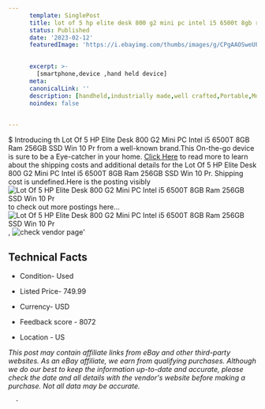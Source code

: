 ```yaml
---
      template: SinglePost
      title: lot of 5 hp elite desk 800 g2 mini pc intel i5 6500t 8gb ram 256gb ssd win 10 pr
      status: Published
      date: '2023-02-12'
      featuredImage: 'https://i.ebayimg.com/thumbs/images/g/CPgAAOSweUFi7Vx6/s-l225.jpg'
       

      excerpt: >-
        [smartphone,device ,hand held device]
      meta:
      canonicalLink: ''
      description: [handheld,industrially made,well crafted,Portable,Mobile,Compact,Convenient,Lightweight,Maneuverable,Man-portable,Miniature,Carriable,Hand-held,Light,Holdable,Transportable,Mobile device,Pocket-sized,On-the-go,Wireless,Cordless,Compact size,Convenient size, smartphone,device ,hand held device]
      noindex: false
      

---
```

$
      Introducing th Lot Of 5 HP Elite Desk 800 G2 Mini PC Intel i5 6500T 8GB Ram 256GB SSD Win 10 Pr from a well-known brand.This On-the-go device  is sure to be a Eye-catcher in your home. [Click Here](https://www.ebay.com/itm/165606223276?hash=item268ee66dac%3Ag%3ACPgAAOSweUFi7Vx6&mkevt=1&mkcid=1&mkrid=711-53200-19255-0&campid=%253CePNCampaignId%253E&customid=%253CreferenceId%253E&toolid=10049) to read more to learn about the shipping costs and additional details for the Lot Of 5 HP Elite Desk 800 G2 Mini PC Intel i5 6500T 8GB Ram 256GB SSD Win 10 Pr. Shipping cost is undefined.Here is the posting visibly ![Lot Of 5 HP Elite Desk 800 G2 Mini PC Intel i5 6500T 8GB Ram 256GB SSD Win 10 Pr](https://i.ebayimg.com/thumbs/images/g/CPgAAOSweUFi7Vx6/s-l225.jpg) to check out more postings here... ![Lot Of 5 HP Elite Desk 800 G2 Mini PC Intel i5 6500T 8GB Ram 256GB SSD Win 10 Pr](https://i.ebayimg.com/images/g/CPgAAOSweUFi7Vx6/s-l1600.jpg), ![check vendor page](https://origin-galleryplus.ebayimg.com/ws/web/165606223276_2_0_1/225x225.jpg)'

      

 ## Technical Facts 



     
      

 - Condition- Used 


      

 - Listed Price- 749.99 


      

 - Currency- USD 


      

 - Feedback score - 8072 


      

 - Location - US 


      
      

 *_This post may contain affiliate links from eBay and other third-party websites. As an eBay affiliate, we earn from qualifying purchases. Although we do our best to keep the information up-to-date and accurate, please check the date and all details with the vendor's website before making a purchase. Not all data may be accurate._*




      -
